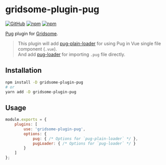 # gridsome-plugin-pug
[![GitHub](https://img.shields.io/github/license/gluons/gridsome-plugin-pug.svg?style=flat-square)](./LICENSE)
[![npm](https://img.shields.io/npm/v/gridsome-plugin-pug.svg?style=flat-square)](https://www.npmjs.com/package/gridsome-plugin-pug)
[![npm](https://img.shields.io/npm/dt/gridsome-plugin-pug.svg?style=flat-square)](https://www.npmjs.com/package/gridsome-plugin-pug)

[Pug](https://pugjs.org/) plugin for [Gridsome](https://gridsome.org/).

> This plugin will add [pug-plain-loader](https://github.com/yyx990803/pug-plain-loader) for using Pug in Vue single file component (`.vue`).  
> And add [pug-loader](https://github.com/pugjs/pug-loader) for importing `.pug` file directly.

## Installation

```bash
npm install -D gridsome-plugin-pug
# or
yarn add -D gridsome-plugin-pug
```

## Usage

```js
module.exports = {
	plugins: [
		use: 'gridsome-plugin-pug',
		options: {
			pug: { /* Options for `pug-plain-loader` */ },
			pugLoader: { /* Options for `pug-loader` */ }
		}
	]
};
```
